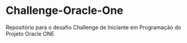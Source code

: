 # Challenge-Oracle-One
Repositório para o desafio Challenge de Iniciante em Programação do Projeto Oracle ONE
